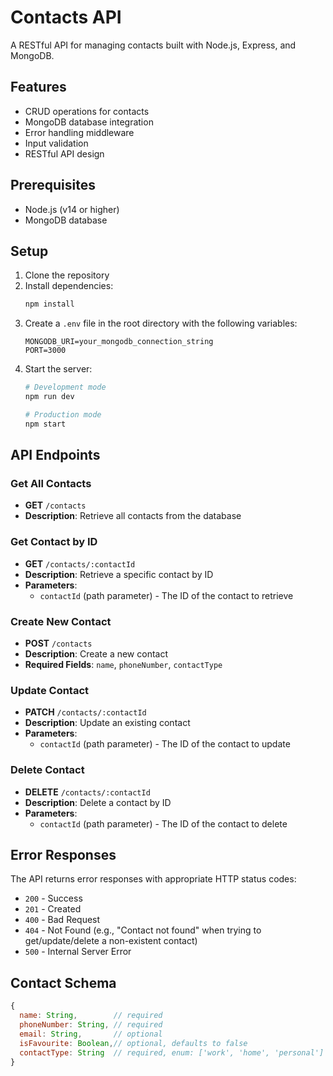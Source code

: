 # Contacts API

A RESTful API for managing contacts built with Node.js, Express, and MongoDB.

## Features

- CRUD operations for contacts
- MongoDB database integration
- Error handling middleware
- Input validation
- RESTful API design

## Prerequisites

- Node.js (v14 or higher)
- MongoDB database

## Setup

1. Clone the repository
2. Install dependencies:
   ```bash
   npm install
   ```
3. Create a `.env` file in the root directory with the following variables:
   ```
   MONGODB_URI=your_mongodb_connection_string
   PORT=3000
   ```
4. Start the server:
   ```bash
   # Development mode
   npm run dev
   
   # Production mode
   npm start
   ```

## API Endpoints

### Get All Contacts
- **GET** `/contacts`
- **Description**: Retrieve all contacts from the database

### Get Contact by ID
- **GET** `/contacts/:contactId`
- **Description**: Retrieve a specific contact by ID
- **Parameters**: 
  - `contactId` (path parameter) - The ID of the contact to retrieve

### Create New Contact
- **POST** `/contacts`
- **Description**: Create a new contact
- **Required Fields**: `name`, `phoneNumber`, `contactType`

### Update Contact
- **PATCH** `/contacts/:contactId`
- **Description**: Update an existing contact
- **Parameters**: 
  - `contactId` (path parameter) - The ID of the contact to update

### Delete Contact
- **DELETE** `/contacts/:contactId`
- **Description**: Delete a contact by ID
- **Parameters**: 
  - `contactId` (path parameter) - The ID of the contact to delete

## Error Responses

The API returns error responses with appropriate HTTP status codes:
- `200` - Success
- `201` - Created
- `400` - Bad Request
- `404` - Not Found (e.g., "Contact not found" when trying to get/update/delete a non-existent contact)
- `500` - Internal Server Error

## Contact Schema

```javascript
{
  name: String,        // required
  phoneNumber: String, // required
  email: String,       // optional
  isFavourite: Boolean,// optional, defaults to false
  contactType: String  // required, enum: ['work', 'home', 'personal']
}
``` 